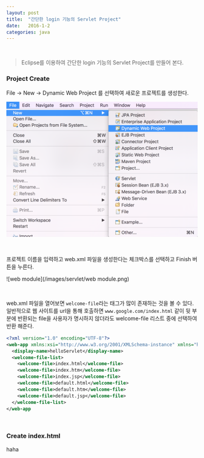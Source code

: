 ```yaml
---
layout: post
title:  "간단한 login 기능의 Servlet Project"
date:   2016-1-2
categories: java
---
```


<br/>  

> Eclipse를 이용하여 간단한 login 기능의 Servlet Project를 만들어 본다.  

### Project Create  

File -> New -> Dynamic Web Project 를 선택하여 새로운 프로젝트를 생성한다.   

![project create](/images/servlet/project-create.png)   

<br/>  

프로젝트 이름을 입력하고 web.xml 파일을 생성한다는 체크박스를 선택하고 Finish 버튼을 누른다.  

![web module](/images/servlet/web module.png)   

<br/>  

web.xml 파일을 열어보면 `welcome-file`라는 태그가 많이 존재하는 것을 볼 수 있다. 일반적으로 웹 사이트를 url을 통해 호출하면 `www.google.com/index.html` 같이 뒷 부분에 반환되는 file을 사용자가 명시하지 않더라도 welcome-file 리스트 중에 선택하여 반환 해준다.  

```xml
<?xml version="1.0" encoding="UTF-8"?>
<web-app xmlns:xsi="http://www.w3.org/2001/XMLSchema-instance" xmlns="http://xmlns.jcp.org/xml/ns/javaee" xsi:schemaLocation="http://xmlns.jcp.org/xml/ns/javaee http://xmlns.jcp.org/xml/ns/javaee/web-app_3_1.xsd" id="WebApp_ID" version="3.1">
  <display-name>helloServlet</display-name>
  <welcome-file-list>
    <welcome-file>index.html</welcome-file>
    <welcome-file>index.htm</welcome-file>
    <welcome-file>index.jsp</welcome-file>
    <welcome-file>default.html</welcome-file>
    <welcome-file>default.htm</welcome-file>
    <welcome-file>default.jsp</welcome-file>
  </welcome-file-list>
</web-app
```  

<br/>  

### Create index.html   

haha

